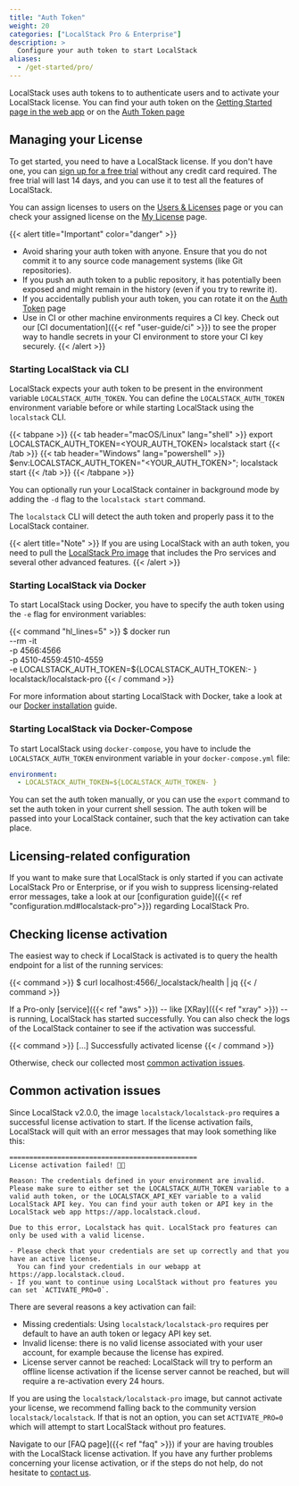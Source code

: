 ```yaml
---
title: "Auth Token"
weight: 20
categories: ["LocalStack Pro & Enterprise"]
description: >
  Configure your auth token to start LocalStack
aliases:
  - /get-started/pro/
---
```


LocalStack uses auth tokens to to authenticate users and to activate your LocalStack license.
You can find your auth token on the [Getting Started page in the web app](https://app.localstack.cloud/getting-started) or on the [Auth Token page](https://app.localstack.cloud/workspace/auth-token)

## Managing your License

To get started, you need to have a LocalStack license. If you don't have one, you can [sign up for a free trial](https://localstack.cloud/pricing/) without any credit card required. The free trial will last 14 days, and you can use it to test all the features of LocalStack.

You can assign licenses to users on the [Users & Licenses](https://app.localstack.cloud/workspace/members) page or you can check your assigned license on the [My License](https://app.localstack.cloud/workspace/my-license) page.


{{< alert title="Important" color="danger" >}}
- Avoid sharing your auth token with anyone. Ensure that you do not commit it to any source code management systems (like Git repositories).
- If you push an auth token to a public repository, it has potentially been exposed and might remain in the history (even if you try to rewrite it).
- If you accidentally publish your auth token, you can rotate it on the [Auth Token](https://app.localstack.cloud/workspace/auth-token) page
- Use in CI or other machine environments requires a CI key. Check out our [CI documentation]({{< ref "user-guide/ci" >}}) to see the proper way to handle secrets in your CI environment to store your CI key securely.
{{< /alert >}}

### Starting LocalStack via CLI

LocalStack expects your auth token to be present in the environment variable `LOCALSTACK_AUTH_TOKEN`. You can define the `LOCALSTACK_AUTH_TOKEN` environment variable before or while starting LocalStack using the `localstack` CLI.

{{< tabpane >}}
{{< tab header="macOS/Linux" lang="shell" >}}
export LOCALSTACK_AUTH_TOKEN=<YOUR_AUTH_TOKEN>
localstack start
{{< /tab >}}
{{< tab header="Windows" lang="powershell" >}}
$env:LOCALSTACK_AUTH_TOKEN="<YOUR_AUTH_TOKEN>"; localstack start
{{< /tab >}}
{{< /tabpane >}}

You can optionally run your LocalStack container in background mode by adding the `-d` flag to the `localstack start` command.

The `localstack` CLI will detect the auth token and properly pass it to the LocalStack container.

{{< alert title="Note" >}}
If you are using LocalStack with an auth token, you need to pull the [LocalStack Pro image](https://docs.localstack.cloud/references/docker-images/#localstack-pro-image) that includes the Pro services and several other advanced features.
{{< /alert >}}

### Starting LocalStack via Docker

To start LocalStack using Docker, you have to specify the auth token using the `-e` flag for environment variables:

{{< command "hl_lines=5" >}}
$ docker run \
  --rm -it \
  -p 4566:4566 \
  -p 4510-4559:4510-4559 \
  -e LOCALSTACK_AUTH_TOKEN=${LOCALSTACK_AUTH_TOKEN:- } \
  localstack/localstack-pro
{{< / command >}}

For more information about starting LocalStack with Docker, take a look at our [Docker installation](https://docs.localstack.cloud/getting-started/installation/#docker) guide.

### Starting LocalStack via Docker-Compose

To start LocalStack using `docker-compose`, you have to include the `LOCALSTACK_AUTH_TOKEN` environment variable in your `docker-compose.yml` file:

```yaml
environment:
  - LOCALSTACK_AUTH_TOKEN=${LOCALSTACK_AUTH_TOKEN- }
```

You can set the auth token manually, or you can use the `export` command to set the auth token in your current shell session. The auth token will be passed into your LocalStack container, such that the key activation can take place.

## Licensing-related configuration

If you want to make sure that LocalStack is only started if you can activate LocalStack Pro or Enterprise, or if you wish to suppress licensing-related error messages, take a look at our [configuration guide]({{< ref "configuration.md#localstack-pro">}}) regarding LocalStack Pro.

## Checking license activation

The easiest way to check if LocalStack is activated is to query the health endpoint for a list of the running services:

{{< command >}}
$ curl localhost:4566/_localstack/health | jq
{{< / command >}}

If a Pro-only [service]({{< ref "aws" >}}) -- like [XRay]({{< ref "xray" >}}) -- is running, LocalStack has started successfully. You can also check the logs of the LocalStack container to see if the activation was successful.

{{< command >}}
[...] Successfully activated license
{{< / command >}}

Otherwise, check our collected most [common activation issues](#common-activation-issues).

## Common activation issues

Since LocalStack v2.0.0, the image `localstack/localstack-pro` requires a successful license activation to start.
If the license activation fails, LocalStack will quit with an error messages that may look something like this:

```
===============================================
License activation failed! 🔑❌

Reason: The credentials defined in your environment are invalid. Please make sure to either set the LOCALSTACK_AUTH_TOKEN variable to a valid auth token, or the LOCALSTACK_API_KEY variable to a valid LocalStack API key. You can find your auth token or API key in the LocalStack web app https://app.localstack.cloud.

Due to this error, Localstack has quit. LocalStack pro features can only be used with a valid license.

- Please check that your credentials are set up correctly and that you have an active license.
  You can find your credentials in our webapp at https://app.localstack.cloud.
- If you want to continue using LocalStack without pro features you can set `ACTIVATE_PRO=0`.
```

There are several reasons a key activation can fail:
* Missing credentials: Using `localstack/localstack-pro` requires per default to have an auth token or legacy API key set.
* Invalid license: there is no valid license associated with your user account, for example because the license has expired.
* License server cannot be reached: LocalStack will try to perform an offline license activation if the license server cannot be reached, but will require a re-activation every 24 hours.

If you are using the `localstack/localstack-pro` image, but cannot activate your license, we recommend falling back to the community version `localstack/localstack`.
If that is not an option, you can set `ACTIVATE_PRO=0` which will attempt to start LocalStack without pro features.

Navigate to our [FAQ page]({{< ref "faq" >}}) if your are having troubles with the LocalStack license activation.
If you have any further problems concerning your license activation, or if the steps do not help, do not hesitate to [contact us](https://localstack.cloud/contact/).
